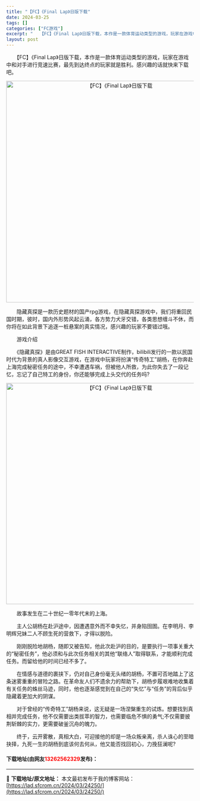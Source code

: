 ```yaml
---
title: "【FC】《Final Lap》日版下载"
date: 2024-03-25
tags: []
categories: ["FC游戏"]
excerpt: "　　【FC】《Final Lap》日版下载，本作是一款体育运动类型的游戏，玩家在游戏中和对手进行竞速比赛，最先到达终点的玩家就是胜利。感兴趣的话就快来下载吧。 　　隐藏真探是一款历史题材的国产rpg游戏，在隐藏真探游戏中，我们将重回民国时期，彼时，国内外形势风起云涌，各方势力犬牙交错，各类思想缠斗不&hellip;"
layout: post
---
```


 <p>　　【FC】《Final Lap》日版下载，本作是一款体育运动类型的游戏，玩家在游戏中和对手进行竞速比赛，最先到达终点的玩家就是胜利。感兴趣的话就快来下载吧。</p> <p align="center"><img align="" border="0" src="https://lad.sfcrom.cn/wp-content/uploads/2024/03/20240325_660190f37943b.png" width="594" alt="【FC】《Final Lap》日版下载" /></p> <p>　　隐藏真探是一款历史题材的国产rpg游戏，在隐藏真探游戏中，我们将重回民国时期，彼时，国内外形势风起云涌，各方势力犬牙交错，各类思想缠斗不休，而你将在如此背景下追逐一桩悬案的真实情况，感兴趣的玩家不要错过哦。</p> <p>　　游戏介绍</p> <p>　　《隐藏真探》是由GREAT FISH INTERACTIVE制作，bilibili发行的一款以民国时代为背景的真人影像交互游戏，在游戏中玩家将扮演&ldquo;传奇特工&rdquo;胡杨，在你奔赴上海完成秘密任务的途中，不幸遭遇车祸，但被他人所救，为此你失去了一段记忆，忘记了自己特工的身份，你还能够完成上头交代的任务吗?</p> <p align="center"><img align="" border="0" src="https://lad.sfcrom.cn/wp-content/uploads/2024/03/20240325_660190f484915.png" width="593" alt="【FC】《Final Lap》日版下载" /></p> <p>　　故事发生在二十世纪一零年代末的上海。</p> <p>　　主人公胡杨在赴沪途中，因遭遇意外而不幸失忆，并身陷囹圄。在李明月、李明辉兄妹二人不顾生死的营救下，才得以脱险。</p> <p>　　刚刚脱险地胡杨，随即又被告知，他此次赴沪的目的，是要执行一项事关重大的&ldquo;秘密任务&rdquo;，他必须和与此次任务相关的其他&ldquo;联络人&rdquo;取得联系，才能顺利完成任务。而留给他的时间已经不多了。</p> <p>　　在情感与道德的裹挟下，仍对自己身份毫无头绪的胡杨，不置可否地踏上了这条迷雾重重的冒险之路。在革命友人们不遗余力的帮助下，胡杨步履艰难地收集着有关任务的蛛丝马迹，同时，他也逐渐感觉到在自己的&ldquo;失忆&rdquo;与&ldquo;任务&rdquo;的背后似乎隐藏着更加大的阴谋。</p> <p>　　对于曾经的&ldquo;传奇特工&rdquo;胡杨来说，这无疑是一场涅槃重生的试炼。想要找到真相并完成任务，他不仅需要出类拔萃的智力，也需要临危不惧的勇气;不仅需要披荆斩棘的实力，更需要破釜沉舟的魄力。</p> <p>　　终于，云开雾散，真相大白，可迎接他的却是一场众叛亲离，杀人诛心的至暗抉择，九死一生的胡杨到底该何去何从，他又能否找回初心，力挽狂澜呢?</p> <p><h4>下载地址(由网友<font color="red">13262562329</font>发布)：</h4></p> 

---
📖 **下载地址/原文地址：** 本文最初发布于我的博客网站：[https://lad.sfcrom.cn/2024/03/24250/](https://lad.sfcrom.cn/2024/03/24250/)
